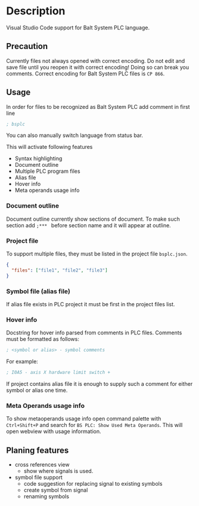 # Description

Visual Studio Code support for Balt System PLC language.

## Precaution

Currently files not always opened with correct encoding. Do not edit and save file until you reopen it with correct
encoding! Doing so can break you comments. Correct encoding for Balt System PLC files is `CP 866`.

## Usage

In order for files to be recognized as Balt System PLC add comment in first line 
```lisp
; bsplc
```
You can also manually switch language from status bar.

This will activate following features

* Syntax highlighting
* Document outline
* Multiple PLC program files
* Alias file
* Hover info
* Meta operands usage info

### Document outline 

Document outline currently show sections of document. To make such section add `;*** ` before section name and it will
appear at outline.

### Project file

To support multiple files, they must be listed in the project file `bsplc.json`. 
```json
{
  "files": ["file1", "file2", "file3"]
}
```

### Symbol file (alias file)

If alias file exists in PLC project it must be first in the project files list.

### Hover info

Docstring for hover info parsed from comments in PLC files. Comments must be formatted as follows:
```lisp
; <symbol or alias> - symbol comments
```
For example:
```lisp
; I0A5 - axis X hardware limit switch +
```
If project contains alias file it is enough to supply such a comment 
for either symbol or alias one time.

### Meta Operands usage info

To show metaoperands usage info open command palette
with `Ctrl+Shift+P` and search for `BS PLC: Show Used Meta Operands`. This will open webview with usage information.

## Planing features

* cross references view
  * show where signals is used.
* symbol file support
  * code suggestion for replacing signal to existing symbols
  * create symbol from signal
  * renaming symbols